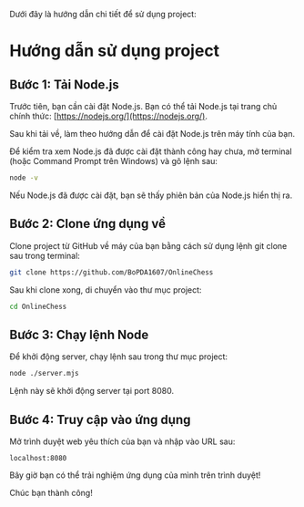 Dưới đây là hướng dẫn chi tiết để sử dụng project:

# Hướng dẫn sử dụng project

## Bước 1: Tải Node.js
Trước tiên, bạn cần cài đặt Node.js. Bạn có thể tải Node.js tại trang chủ chính thức: [https://nodejs.org/](https://nodejs.org/).

Sau khi tải về, làm theo hướng dẫn để cài đặt Node.js trên máy tính của bạn.

Để kiểm tra xem Node.js đã được cài đặt thành công hay chưa, mở terminal (hoặc Command Prompt trên Windows) và gõ lệnh sau:

```bash
node -v
```

Nếu Node.js đã được cài đặt, bạn sẽ thấy phiên bản của Node.js hiển thị ra.

## Bước 2: Clone ứng dụng về
Clone project từ GitHub về máy của bạn bằng cách sử dụng lệnh git clone sau trong terminal:

```bash
git clone https://github.com/BoPDA1607/OnlineChess
```

Sau khi clone xong, di chuyển vào thư mục project:

```bash
cd OnlineChess
```

## Bước 3: Chạy lệnh Node
Để khởi động server, chạy lệnh sau trong thư mục project:

```bash
node ./server.mjs
```

Lệnh này sẽ khởi động server tại port 8080.

## Bước 4: Truy cập vào ứng dụng
Mở trình duyệt web yêu thích của bạn và nhập vào URL sau:

```
localhost:8080
```

Bây giờ bạn có thể trải nghiệm ứng dụng của mình trên trình duyệt!

Chúc bạn thành công!

